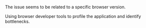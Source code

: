 The issue seems to be related to a specific browser version.

Using browser developer tools to profile the application and identify bottlenecks.